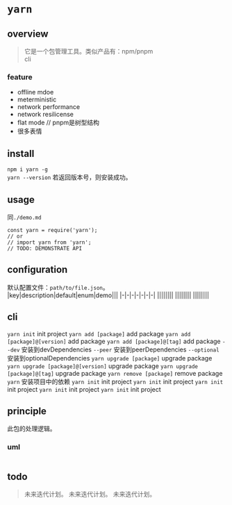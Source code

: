 # `yarn`

## overview
> 它是一个包管理工具。类似产品有：npm/pnpm  
> cli  

### feature
- offline mdoe  
- meterministic  
- network performance  
- network resilicense  
- flat mode // pnpm是树型结构  
- 很多表情  

## install
`npm i yarn -g`  
`yarn --version` 若返回版本号，则安装成功。  

## usage
同`./demo.md`
```
const yarn = require('yarn');
// or
// import yarn from 'yarn';
// TODO: DEMONSTRATE API
```

## configuration
默认配置文件：`path/to/file.json`。  
|key|description|default|enum|demo|||
|-|-|-|-|-|-|-|
||||||||
||||||||
||||||||

## cli
`yarn init` init project
`yarn add [package]` add package
`yarn add [package]@[version]` add package
`yarn add [package]@[tag]` add package
`--dev` 安装到devDependencies
`--peer` 安装到peerDependencies
`--optional` 安装到optionalDependencies
`yarn upgrade [package]` upgrade package
`yarn upgrade [package]@[version]` upgrade package
`yarn upgrade [package]@[tag]` upgrade package
`yarn remove [package]` remove package
`yarn` 安装项目中的依赖
`yarn init` init project
`yarn init` init project
`yarn init` init project
`yarn init` init project
`yarn init` init project

## principle
此包的处理逻辑。

### uml
```
```

## todo
> 未来迭代计划。
> 未来迭代计划。
> 未来迭代计划。